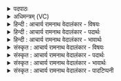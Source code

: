 <details><summary>पदपाठः</summary>

इ꣣य꣢म्। वा꣣म्। अ꣢स्य। म꣡न्म꣢꣯नः। इ꣡न्द्रा꣢꣯ग्नी। इ꣡न्द्र꣢꣯। अ꣣ग्नीइ꣡ति꣢। पू꣣र्व्य꣡स्तु꣢तिः। पू꣣र्व्य꣢। स्तु꣣तिः। अभ्रा꣢त्। वृ꣣ष्टिः꣢। इ꣣व। अजनि। ९१६।
</details>

<details><summary>अधिमन्त्रम् (VC)</summary>

- इन्द्राग्नी
- वसिष्ठो मैत्रावरुणिः
- गायत्री
- षड्जः
</details>

<details><summary>हिन्दी : आचार्य रामनाथ वेदालंकार - विषयः</summary>

प्रथम मन्त्र में परमेश्वर की स्तुति का विषय है।
</details>

<details><summary>हिन्दी : आचार्य रामनाथ वेदालंकार - पदार्थः</summary>

पदार्थान्वयभाषाः -  हे (इन्द्राग्नी) आत्मा और मन ! (मन्मनः) ज्ञानी (अस्य) इस परमेश्वर की (इयम्) यह (वाम्) तुम्हारे द्वारा की गयी (पूर्व्यस्तुतिः) श्रेष्ठ स्तुति (अभ्रात्) बादल से (वृष्टिः इव) वर्षा के समान (अजनि) हुई है ॥१॥ यहाँ उपमालङ्कार है ॥१॥
</details>

<details><summary>हिन्दी : आचार्य रामनाथ वेदालंकार - भावार्थः</summary>

भावार्थभाषाः -  जैसे बादल से बरसी हुई जलधारा भूमि को आर्द्र करती है,वैसे ही आत्मा और मन से की गयी स्तुति परमेश्वर को आर्द्र(स्नेहयुक्त)करती है। आर्द्र भूमि जैसे वृक्ष,वनस्पति आदियों को उत्पन्न करती है,वैसे ही आर्द्र किया गया परमेश्वर स्तोता के हृदय में सद्गुणों को उत्पन्न करता है ॥१॥
</details>

<details><summary>संस्कृत : आचार्य रामनाथ वेदालंकार - विषयः</summary>

तत्रादौ परमेश्वरस्तुतिविषयमाह।
</details>

<details><summary>संस्कृत : आचार्य रामनाथ वेदालंकार - पदार्थः</summary>

पदार्थान्वयभाषाः -  हे (इन्द्राग्नी) आत्ममनसी ! (मन्मनः) मन्तुः (अस्य) परमेश्वरस्य (इयम्) एषा (वाम्) युवयोः युष्मत्कृता इत्यर्थः (पूर्व्यस्तुतिः) पूर्व्या श्रेष्ठा स्तुतिः (अभ्रात्) मेघात् (वृष्टिः इव) वर्षा इव (अजनि) जाताऽस्ति ॥१॥ अत्रोपमालङ्कारः ॥१॥
</details>

<details><summary>संस्कृत : आचार्य रामनाथ वेदालंकार - भावार्थः</summary>

भावार्थभाषाः -  यथा मेघाद् वृष्टा वारिधारा भुवमार्द्रां करोति तथैवात्ममनःकृता स्तुतिः परमेश्वरमार्द्रयति आर्द्रा भूर्यथा वृक्षवनस्पत्यादीन् प्रसूते तथाऽऽर्द्रितः परमेश्वरः स्तोतुर्हृदये सद्गुणान् प्रसूते ॥१॥
</details>

<details><summary>संस्कृत : आचार्य रामनाथ वेदालंकार - पादटिप्पनी</summary>

टिप्पणी:   १.ऋ० ७।९४।१।
</details>